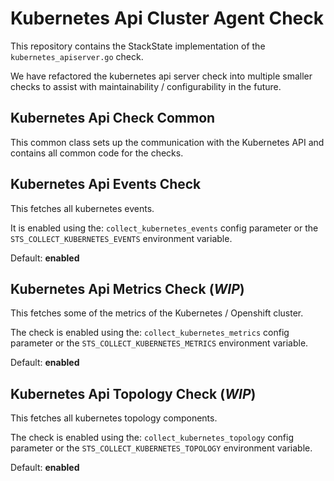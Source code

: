 # Kubernetes Api Cluster Agent Check
This repository contains the StackState implementation of the `kubernetes_apiserver.go` check.

We have refactored the kubernetes api server check into multiple smaller checks to assist with maintainability / configurability in the future.

## Kubernetes Api Check Common
This common class sets up the communication with the Kubernetes API and contains all common code for the checks.

## Kubernetes Api Events Check
This fetches all kubernetes events.

It is enabled using the: `collect_kubernetes_events` config parameter or the `STS_COLLECT_KUBERNETES_EVENTS` environment variable.

Default: **enabled**

## Kubernetes Api Metrics Check (_WIP_)
This fetches some of the metrics of the Kubernetes / Openshift cluster.

The check is enabled using the: `collect_kubernetes_metrics` config parameter or the `STS_COLLECT_KUBERNETES_METRICS` environment variable.

Default: **enabled**

## Kubernetes Api Topology Check (_WIP_)
This fetches all kubernetes topology components.

The check is enabled using the: `collect_kubernetes_topology` config parameter or the `STS_COLLECT_KUBERNETES_TOPOLOGY` environment variable.

Default: **enabled**
